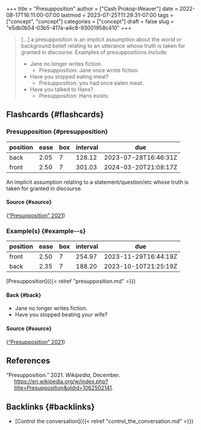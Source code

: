 +++
title = "Presupposition"
author = ["Cash Prokop-Weaver"]
date = 2022-08-17T16:11:00-07:00
lastmod = 2023-07-25T11:29:31-07:00
tags = ["concept", "concept"]
categories = ["concept"]
draft = false
slug = "e5db0b54-03b5-417a-a4c8-93001958c410"
+++

> [...] a presupposition is an implicit assumption about the world or background belief relating to an utterance whose truth is taken for granted in discourse. Examples of presuppositions include:
>
> -   Jane no longer writes fiction.
>     -   Presupposition: Jane once wrote fiction.
> -   Have you stopped eating meat?
>     -   Presupposition: you had once eaten meat.
> -   Have you talked to Hans?
>     -   Presupposition: Hans exists.


## Flashcards {#flashcards}


### Presupposition {#presupposition}

| position | ease | box | interval | due                  |
|----------|------|-----|----------|----------------------|
| back     | 2.05 | 7   | 128.12   | 2023-07-28T16:46:31Z |
| front    | 2.50 | 7   | 301.03   | 2024-03-20T21:08:17Z |

An implicit assumption relating to a statement/question/etc whose truth is taken for granted in discourse.


#### Source {#source}

(<a href="#citeproc_bib_item_1">“Presupposition” 2021</a>)


### Example(s) {#example--s}

| position | ease | box | interval | due                  |
|----------|------|-----|----------|----------------------|
| front    | 2.50 | 7   | 254.97   | 2023-11-29T16:44:19Z |
| back     | 2.35 | 7   | 188.20   | 2023-10-10T21:25:19Z |

[Presupposition]({{< relref "presupposition.md" >}})


#### Back {#back}

-   Jane no longer writes fiction.
-   Have you stopped beating your wife?


#### Source {#source}

(<a href="#citeproc_bib_item_1">“Presupposition” 2021</a>)

## References

<style>.csl-entry{text-indent: -1.5em; margin-left: 1.5em;}</style><div class="csl-bib-body">
  <div class="csl-entry"><a id="citeproc_bib_item_1"></a>“Presupposition.” 2021. <i>Wikipedia</i>, December. <a href="https://en.wikipedia.org/w/index.php?title=Presupposition&oldid=1062502141">https://en.wikipedia.org/w/index.php?title=Presupposition&#38;oldid=1062502141</a>.</div>
</div>


## Backlinks {#backlinks}

-   [Control the conversation]({{< relref "control_the_conversation.md" >}})
